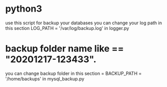 # python3

use this script for backup your databases
you can change your log path in this section LOG_PATH = '/var/log/backup.log' in logger.py
# backup folder name like == "20201217-123433".
you can change backup folder  in this section = BACKUP_PATH = '/home/backups' in mysql_backup.py
